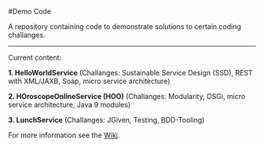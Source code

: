 #Demo Code

A repository containing code to demonstrate solutions to certain coding challanges.

* * *

Current content:


**1. HelloWorldService** (Challanges: Sustainable Service Design (SSD), REST with XML/JAXB, Soap, micro service architecture)

**2. HOroscopeOnlineService (HOO)** (Challanges: Modularity, OSGi, micro service architecture, Java 9 modules)

**3. LunchService** (Challanges: JGiven, Testing, BDD-Tooling)


For more information see the [Wiki](https://github.com/iks-github/DemoCode/wiki).